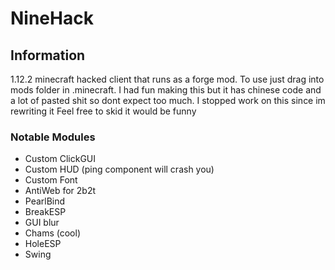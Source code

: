# NineHack

## Information
1.12.2 minecraft hacked client that runs as a forge mod. To use just drag into mods folder in .minecraft.
I had fun making this but it has chinese code and a lot of pasted shit so dont expect too much.
I stopped work on this since im rewriting it
Feel free to skid it would be funny

### Notable Modules
- Custom ClickGUI
- Custom HUD (ping component will crash you)
- Custom Font
- AntiWeb for 2b2t
- PearlBind
- BreakESP
- GUI blur
- Chams (cool)
- HoleESP 
- Swing
